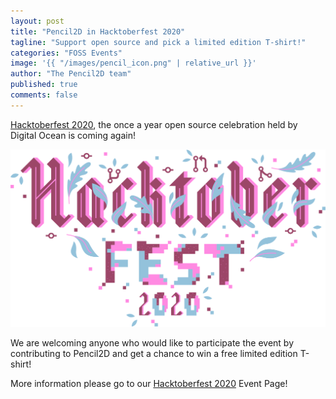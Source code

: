 ```yaml
---
layout: post
title: "Pencil2D in Hacktoberfest 2020"
tagline: "Support open source and pick a limited edition T-shirt!"
categories: "FOSS Events"
image: '{{ "/images/pencil_icon.png" | relative_url }}'
author: "The Pencil2D team"
published: true
comments: false
---
```


[Hacktoberfest 2020](https://hacktoberfest.digitalocean.com/), the once a year open source celebration held by Digital Ocean is coming again! 

[![Hacktoberfest 2020](/images/hacktoberfest-full-logo.svg)][0]

We are welcoming anyone who would like to participate the event by contributing to Pencil2D and get a chance to win a free limited edition T-shirt!

More information please go to our [Hacktoberfest 2020][0] Event Page!

[0]: /hacktoberfest
